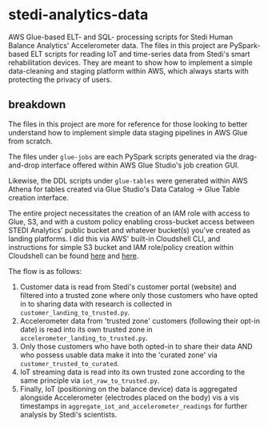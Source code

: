 # stedi-analytics-data
AWS Glue-based ELT- and SQL- processing scripts for Stedi Human Balance Analytics' Accelerometer data.
The files in this project are PySpark-based ELT scripts for reading IoT and time-series data from Stedi's smart rehabilitation devices.
They are meant to show how to implement a simple data-cleaning and staging platform within AWS, which always starts with protecting the privacy of users.

## breakdown
The files in this project are more for reference for those looking to better understand how to implement simple data staging pipelines in AWS Glue from scratch.

The files under `glue-jobs` are each PySpark scripts generated via the drag-and-drop interface offered within AWS Glue Studio's job creation GUI.

Likewise, the DDL scripts under `glue-tables` were generated within AWS Athena for tables created via Glue Studio's Data Catalog -> Glue Table creation interface.

The entire project necessitates the creation of an IAM role with access to Glue, S3, and with a custom policy enabling cross-bucket access between STEDI Analytics' public bucket and whatever bucket(s) you've created as landing platforms.
I did this via AWS' built-in Cloudshell CLI, and instructions for simple S3 bucket and IAM role/policy creation within Cloudshell can be found [here](https://docs.aws.amazon.com/cli/latest/userguide/cli-services-s3.html) and [here](https://docs.aws.amazon.com/cli/latest/userguide/cli-services-iam.html).

The flow is as follows:

1) Customer data is read from Stedi's customer portal (website) and filtered into a trusted zone where only those customers who have opted in to sharing data with research is collected in `customer_landing_to_trusted.py`.
2) Accelerometer data from 'trusted zone' customers (following their opt-in date) is read into its own trusted zone in `accelerometer_landing_to_trusted.py`.
3) Only those customers who have both opted-in to share their data AND who possess usable data make it into the 'curated zone' via `customer_trusted_to_curated`.
4) IoT streaming data is read into its own trusted zone according to the same principle via `iot_raw_to_trusted.py`.
5) Finally, IoT (positioning on the balance device) data is aggregated alongside Accelerometer (electrodes placed on the body) vis a vis timestamps in `aggregate_iot_and_accelerometer_readings` for further analysis by Stedi's scientists.
